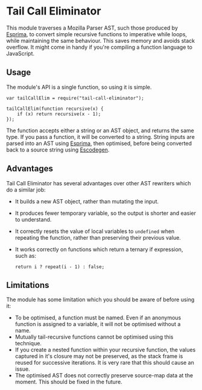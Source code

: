 Tail Call Eliminator
====================

This module traverses a Mozilla Parser AST, such those produced by [Esprima](http://esprima.org/), to convert simple recursive functions to imperative while loops, while maintaining the same behaviour. This saves memory and avoids stack overflow. It might come in handy if you're compiling a function language to JavaScript.

Usage
-----

The module's API is a single function, so using it is simple.

	var tailCallElim = require("tail-call-eliminator");

	tailCallElim(function recursive(x) {
		if (x) return recursive(x - 1);
	});

The function accepts either a string or an AST object, and returns the same type. If you pass a function, it will be converted to a string. String inputs are parsed into an AST using [Esprima](http://esprima.org/), then optimised, before being converted back to a source string using [Escodegen](https://github.com/Constellation/escodegen).

Advantages
----------
Tail Call Eliminator has several advantages over other AST rewriters which do a similar job:

 - It builds a new AST object, rather than mutating the input.
 - It produces fewer temporary variable, so the output is shorter and easier to understand.
 - It correctly resets the value of local variables to `undefined` when repeating the function,
   rather than preserving their previous value.
 - It works correctly on functions which return a ternary if expression, such as:

       return i ? repeat(i - 1) : false;

Limitations
-----------
The module has some limitation which you should be aware of before using it:

 - To be optimised, a function must be named. Even if an anonymous function is assigned to a variable, it will not be optimised without a name.
 - Mutually tail-recursive functions cannot be optimised using this technique.
 - If you create a nested function within your recursive function, the values captured in it's closure may not be preserved, as the stack frame is reused for successive iterations. It is very rare that this should cause an issue.
 - The optimised AST does not correctly preserve source-map data at the moment. This should be fixed in the future.